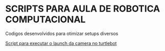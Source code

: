 # SCRIPTS PARA AULA DE ROBOTICA COMPUTACIONAL

Codigos desenvolvidos para otimizar setups diversos 


[Script para executar o launch da camera no turtlebot](./camera.sh)
